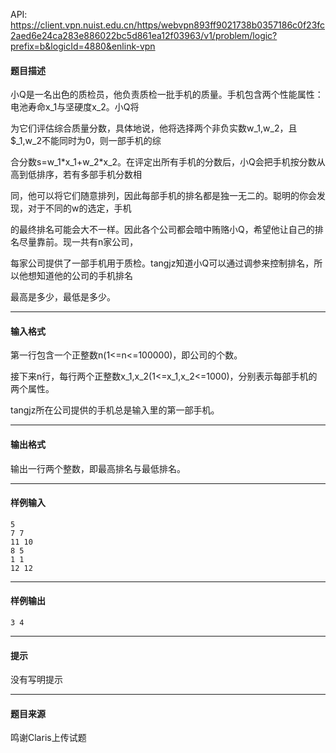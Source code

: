 API: https://client.vpn.nuist.edu.cn/https/webvpn893ff9021738b0357186c0f23fc2aed6e24ca283e886022bc5d861ea12f03963/v1/problem/logic?prefix=b&logicId=4880&enlink-vpn

#### 题目描述

小Q是一名出色的质检员，他负责质检一批手机的质量。手机包含两个性能属性：电池寿命x\_1与坚硬度x\_2。小Q将

为它们评估综合质量分数，具体地说，他将选择两个非负实数w\_1,w\_2，且$\_1,w\_2不能同时为0，则一部手机的综

合分数s=w\_1\*x\_1+w\_2\*x\_2。在评定出所有手机的分数后，小Q会把手机按分数从高到低排序，若有多部手机分数相

同，他可以将它们随意排列，因此每部手机的排名都是独一无二的。聪明的你会发现，对于不同的w的选定，手机

的最终排名可能会大不一样。因此各个公司都会暗中贿赂小Q，希望他让自己的排名尽量靠前。现一共有n家公司，

每家公司提供了一部手机用于质检。tangjz知道小Q可以通过调参来控制排名，所以他想知道他的公司的手机排名

最高是多少，最低是多少。

---

#### 输入格式

第一行包含一个正整数n(1<=n<=100000)，即公司的个数。

接下来n行，每行两个正整数x\_1,x\_2(1<=x\_1,x\_2<=1000)，分别表示每部手机的两个属性。

tangjz所在公司提供的手机总是输入里的第一部手机。

---

#### 输出格式

输出一行两个整数，即最高排名与最低排名。

---

#### 样例输入
```
5
7 7
11 10
8 5
1 1
12 12
```

---

#### 样例输出
```
3 4

```

---

#### 提示

没有写明提示

---

#### 题目来源

鸣谢Claris上传试题